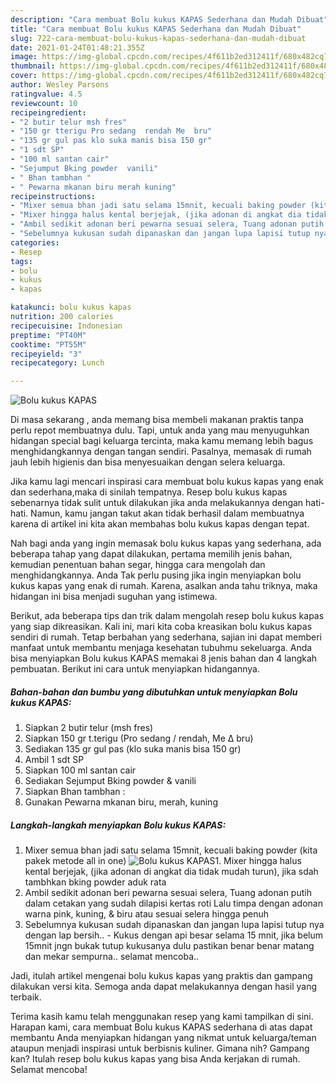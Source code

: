 ```yaml
---
description: "Cara membuat Bolu kukus KAPAS Sederhana dan Mudah Dibuat"
title: "Cara membuat Bolu kukus KAPAS Sederhana dan Mudah Dibuat"
slug: 722-cara-membuat-bolu-kukus-kapas-sederhana-dan-mudah-dibuat
date: 2021-01-24T01:48:21.355Z
image: https://img-global.cpcdn.com/recipes/4f611b2ed312411f/680x482cq70/bolu-kukus-kapas-foto-resep-utama.jpg
thumbnail: https://img-global.cpcdn.com/recipes/4f611b2ed312411f/680x482cq70/bolu-kukus-kapas-foto-resep-utama.jpg
cover: https://img-global.cpcdn.com/recipes/4f611b2ed312411f/680x482cq70/bolu-kukus-kapas-foto-resep-utama.jpg
author: Wesley Parsons
ratingvalue: 4.5
reviewcount: 10
recipeingredient:
- "2 butir telur msh fres"
- "150 gr tterigu Pro sedang  rendah Me  bru"
- "135 gr gul pas klo suka manis bisa 150 gr"
- "1 sdt SP"
- "100 ml santan cair"
- "Sejumput Bking powder  vanili"
- " Bhan tambhan "
- " Pewarna mkanan biru merah kuning"
recipeinstructions:
- "Mixer semua bhan jadi satu selama 15mnit, kecuali baking powder (kita pakek metode all in one)"
- "Mixer hingga halus kental berjejak, (jika adonan di angkat dia tidak mudah turun), jika sdah tambhkan bking powder aduk rata"
- "Ambil sedikit adonan beri pewarna sesuai selera, Tuang adonan putih dalam cetakan yang sudah dilapisi kertas roti Lalu timpa dengan adonan warna pink, kuning, &amp; biru atau sesuai selera hingga penuh"
- "Sebelumnya kukusan sudah dipanaskan dan jangan lupa lapisi tutup nya dengan lap bersih..  Kukus dengan api besar selama 15 mnit, jika belum 15mnit jngn bukak tutup kukusanya dulu pastikan benar benar matang dan mekar sempurna.. selamat mencoba.."
categories:
- Resep
tags:
- bolu
- kukus
- kapas

katakunci: bolu kukus kapas 
nutrition: 200 calories
recipecuisine: Indonesian
preptime: "PT40M"
cooktime: "PT55M"
recipeyield: "3"
recipecategory: Lunch

---
```



![Bolu kukus KAPAS](https://img-global.cpcdn.com/recipes/4f611b2ed312411f/680x482cq70/bolu-kukus-kapas-foto-resep-utama.jpg)

Di masa  sekarang , anda memang bisa membeli makanan praktis tanpa perlu repot membuatnya dulu. Tapi, untuk anda yang mau menyuguhkan hidangan special bagi keluarga tercinta, maka kamu memang lebih bagus menghidangkannya dengan tangan sendiri. Pasalnya, memasak di rumah jauh lebih higienis dan bisa menyesuaikan dengan selera keluarga.

Jika kamu lagi mencari inspirasi cara membuat bolu kukus kapas yang enak dan sederhana,maka di sinilah tempatnya. Resep bolu kukus kapas  sebenarnya tidak sulit untuk dilakukan jika anda melakukannya dengan hati-hati. Namun, kamu jangan takut akan tidak berhasil dalam membuatnya 
karena di artikel ini kita akan membahas bolu kukus kapas dengan tepat.  



Nah bagi anda yang ingin memasak bolu kukus kapas yang sederhana, ada beberapa tahap yang dapat dilakukan, pertama memilih jenis bahan, kemudian penentuan bahan segar, hingga cara mengolah dan menghidangkannya. Anda Tak perlu pusing jika ingin menyiapkan bolu kukus kapas yang enak di rumah. Karena, asalkan anda  tahu triknya, maka hidangan ini bisa menjadi suguhan yang istimewa.

Berikut, ada beberapa tips dan trik dalam mengolah resep bolu kukus kapas yang siap dikreasikan. Kali ini, mari kita coba kreasikan bolu kukus kapas sendiri di rumah. Tetap berbahan yang sederhana, sajian ini dapat memberi manfaat untuk membantu menjaga kesehatan tubuhmu sekeluarga. Anda bisa menyiapkan Bolu kukus KAPAS memakai 8 jenis bahan dan 4 langkah pembuatan. Berikut ini cara untuk menyiapkan hidangannya.

<!--inarticleads1-->

##### Bahan-bahan dan bumbu yang dibutuhkan untuk menyiapkan Bolu kukus KAPAS:

1. Siapkan 2 butir telur (msh fres)
1. Siapkan 150 gr t.terigu (Pro sedang / rendah, Me ∆ bru)
1. Sediakan 135 gr gul pas (klo suka manis bisa 150 gr)
1. Ambil 1 sdt SP
1. Siapkan 100 ml santan cair
1. Sediakan Sejumput Bking powder &amp; vanili
1. Siapkan  Bhan tambhan :
1. Gunakan  Pewarna mkanan biru, merah, kuning




<!--inarticleads2-->

##### Langkah-langkah menyiapkan Bolu kukus KAPAS:

1. Mixer semua bhan jadi satu selama 15mnit, kecuali baking powder (kita pakek metode all in one)
<img src="https://img-global.cpcdn.com/steps/a0a0385cc1fdcb8a/160x128cq70/bolu-kukus-kapas-langkah-memasak-1-foto.jpg" alt="Bolu kukus KAPAS">1. Mixer hingga halus kental berjejak, (jika adonan di angkat dia tidak mudah turun), jika sdah tambhkan bking powder aduk rata
1. Ambil sedikit adonan beri pewarna sesuai selera, Tuang adonan putih dalam cetakan yang sudah dilapisi kertas roti Lalu timpa dengan adonan warna pink, kuning, &amp; biru atau sesuai selera hingga penuh
1. Sebelumnya kukusan sudah dipanaskan dan jangan lupa lapisi tutup nya dengan lap bersih..  - Kukus dengan api besar selama 15 mnit, jika belum 15mnit jngn bukak tutup kukusanya dulu pastikan benar benar matang dan mekar sempurna.. selamat mencoba..




Jadi, itulah artikel mengenai  bolu kukus kapas  yang praktis dan gampang dilakukan versi kita. Semoga anda dapat melakukannya dengan hasil yang terbaik. 

Terima kasih kamu telah menggunakan resep yang kami tampilkan di sini. Harapan kami, cara membuat  Bolu kukus KAPAS sederhana di atas dapat membantu Anda menyiapkan hidangan yang nikmat untuk keluarga/teman ataupun menjadi inspirasi untuk berbisnis kuliner. Gimana nih? Gampang kan? Itulah resep bolu kukus kapas yang bisa Anda kerjakan di rumah. Selamat mencoba!


